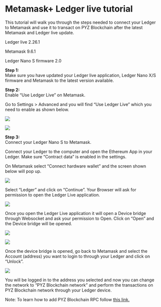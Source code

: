 # Metamask+ Ledger live tutorial

This tutorial will walk you through the steps needed to connect your Ledger to Metamask and use it to transact on PYZ Blockchain after the latest Metamask and Ledger live update.

Ledger live 2.26.1

Metamask 9.6.1

Ledger Nano S firmware 2.0  
  
**Step 1:**   
Make sure you have updated your Ledger live application, Ledger Nano X/S firmware and Metamask to the latest version available.

**Step 2:**  
Enable “Use Ledger Live” on Metamask.

Go to Settings &gt; Advanced and you will find “Use Ledger Live” which you need to enable as shown below.

![](../.gitbook/assets/1%20%2816%29.png)

![](../.gitbook/assets/0%20%2812%29.png)

**Step 3:**  
Connect your Ledger Nano S to Metamask.

Connect your Ledger to the computer and open the Ethereum App in your Ledger. Make sure “Contract data” is enabled in the settings.

On Metamask select “Connect hardware wallet” and the screen shown below will pop up.

![](../.gitbook/assets/2%20%2815%29.png)

Select “Ledger” and click on “Continue”. Your Browser will ask for permission to open the Ledger Live application.

![](../.gitbook/assets/3%20%2814%29.png)

Once you open the Ledger Live application it will open a Device bridge through Websocket and ask your permission to Open. Click on “Open” and the Device bridge will be opened.

![](../.gitbook/assets/4%20%2814%29.png)

  


![](../.gitbook/assets/5%20%2811%29.png)

Once the device bridge is opened, go back to Metamask and select the Account \(address\) you want to login to through your Ledger and click on “Unlock”.

![](../.gitbook/assets/6%20%2811%29.png)

You will be logged in to the address you selected and now you can change the network to “PYZ Blockchain network” and perform the transactions on PYZ Blockchain network through your Ledger device.

Note: To learn how to add PYZ Blockchain RPC follow [this link.](https://doc.payscan.live/the-PYZ-studio/getting-started/how-to-add-PYZ-to-your-metamask)

